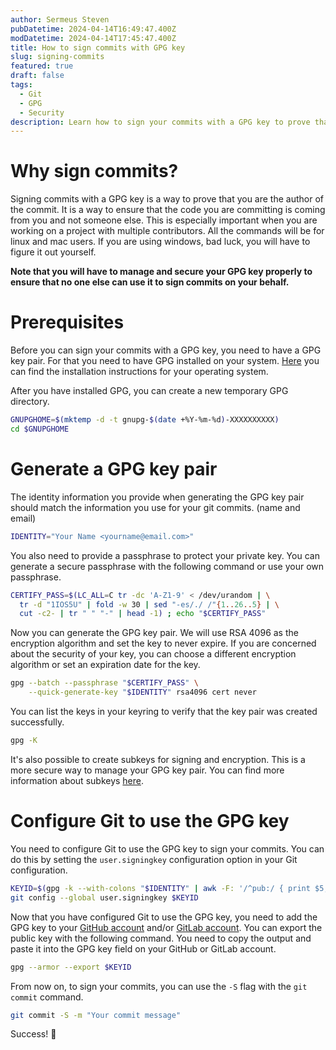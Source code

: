 ```yaml
---
author: Sermeus Steven
pubDatetime: 2024-04-14T16:49:47.400Z
modDatetime: 2024-04-14T17:45:47.400Z
title: How to sign commits with GPG key
slug: signing-commits
featured: true
draft: false
tags:
  - Git
  - GPG
  - Security
description: Learn how to sign your commits with a GPG key to prove that you are the author of the commit.
---
```


# Why sign commits?

Signing commits with a GPG key is a way to prove that you are the author of the commit. It is a way to ensure that the code you are committing is coming from you and not someone else. This is especially important when you are working on a project with multiple contributors. All the commands will be for linux and mac users. If you are using windows, bad luck, you will have to figure it out yourself.

**Note that you will have to manage and secure your GPG key properly to ensure that no one else can use it to sign commits on your behalf.**

# Prerequisites

Before you can sign your commits with a GPG key, you need to have a GPG key pair. For that you need to have GPG installed on your system. [Here](https://gnupg.org/download/) you can find the installation instructions for your operating system.

After you have installed GPG, you can create a new temporary GPG directory.

```bash
GNUPGHOME=$(mktemp -d -t gnupg-$(date +%Y-%m-%d)-XXXXXXXXXX)
cd $GNUPGHOME
```

# Generate a GPG key pair

The identity information you provide when generating the GPG key pair should match the information you use for your git commits. (name and email)

```bash
IDENTITY="Your Name <yourname@email.com>"
```

You also need to provide a passphrase to protect your private key. You can generate a secure passphrase with the following command or use your own passphrase.

```bash
CERTIFY_PASS=$(LC_ALL=C tr -dc 'A-Z1-9' < /dev/urandom | \
  tr -d "1IOS5U" | fold -w 30 | sed "-es/./ /"{1..26..5} | \
  cut -c2- | tr " " "-" | head -1) ; echo "$CERTIFY_PASS"
```

Now you can generate the GPG key pair. We will use RSA 4096 as the encryption algorithm and set the key to never expire. If you are concerned about the security of your key, you can choose a different encryption algorithm or set an expiration date for the key.

```bash
gpg --batch --passphrase "$CERTIFY_PASS" \
    --quick-generate-key "$IDENTITY" rsa4096 cert never
```

You can list the keys in your keyring to verify that the key pair was created successfully.

```bash
gpg -K
```

It's also possible to create subkeys for signing and encryption. This is a more secure way to manage your GPG key pair. You can find more information about subkeys [here](https://wiki.debian.org/Subkeys).

# Configure Git to use the GPG key

You need to configure Git to use the GPG key to sign your commits. You can do this by setting the `user.signingkey` configuration option in your Git configuration.

```bash
KEYID=$(gpg -k --with-colons "$IDENTITY" | awk -F: '/^pub:/ { print $5; exit }')
git config --global user.signingkey $KEYID
```

Now that you have configured Git to use the GPG key, you need to add the GPG key to your [GitHub account](https://github.com/settings/keys) and/or [GitLab account](https://gitlab.com/-/profile/gpg_keys). You can export the public key with the following command. You need to copy the output and paste it into the GPG key field on your GitHub or GitLab account.

```bash
gpg --armor --export $KEYID
```

From now on, to sign your commits, you can use the `-S` flag with the `git commit` command.

```bash
git commit -S -m "Your commit message"
```

Success! 🚀
